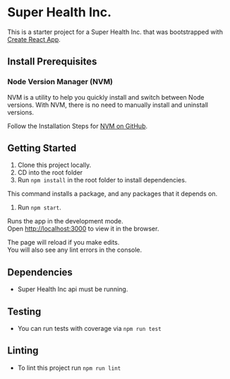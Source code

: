 # Super Health Inc.

This is a starter project for a Super Health Inc. that was bootstrapped with [Create React App](https://github.com/facebook/create-react-app).

## Install Prerequisites

### Node Version Manager (NVM)

NVM is a utility to help you quickly install and switch between Node versions. With NVM, there is no need to manually install and uninstall versions.

Follow the Installation Steps for [NVM on GitHub](https://github.com/coreybutler/nvm-windows).

## Getting Started

1. Clone this project locally.
1. CD into the root folder
1. Run `npm install` in the root folder to install dependencies.

This command installs a package, and any packages that it depends on.

1. Run `npm start`.

Runs the app in the development mode.\
Open [http://localhost:3000](http://localhost:3000) to view it in the browser.

The page will reload if you make edits.\
You will also see any lint errors in the console.

## Dependencies
* Super Health Inc api must be running.

## Testing
* You can run tests with coverage via `npm run test`

## Linting
* To lint this project run `npm run lint`